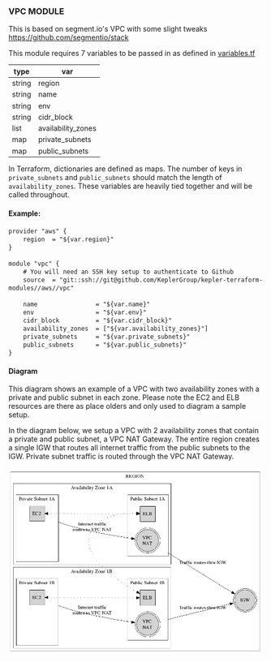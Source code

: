### VPC MODULE

This is based on segment.io's VPC with some slight tweaks
https://github.com/segmentio/stack

This module requires 7 variables to be passed in as defined in
[variables.tf](./variables.tf)

type | var
--- | ---
string | region
string | name
string | env
string | cidr_block
list | availability_zones
map | private_subnets
map | public_subnets

In Terraform, dictionaries are defined as maps.  The number of keys in
`private_subnets` and `public_subnets` should match the length of
`availability_zones`.  These variables are heavily tied together and
will be called throughout.

#### Example:
```hcl
provider "aws" {
    region  = "${var.region}"
}

module "vpc" {
    # You will need an SSH key setup to authenticate to Github
    source  = "git::ssh://git@github.com/KeplerGroup/kepler-terraform-modules//aws//vpc"

    name                = "${var.name}"
    env                 = "${var.env}"
    cidr_block          = "${var.cidr_block}"
    availability_zones  = ["${var.availability_zones}"]
    private_subnets     = "${var.private_subnets}"
    public_subnets      = "${var.public_subnets}"
}

```

#### Diagram
This diagram shows an example of a VPC with two availability zones with a
private and public subnet in each zone.  Please note the EC2 and ELB resources
are there as place olders and only used to diagram a sample setup.

In the diagram below, we setup a VPC with 2 availability zones that contain a
private and public subnet, a VPC NAT Gateway.  The entire region creates a single
IGW that routes all internet traffic from the public subnets to the IGW.  Private
subnet traffic is routed through the VPC NAT Gateway.

![sample vpc](./img/diagram.png)
